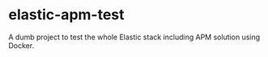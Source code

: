 # elastic-apm-test
A dumb project to test the whole Elastic stack including APM solution using Docker.

